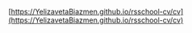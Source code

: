 [https://YelizavetaBiazmen.github.io/rsschool-cv/cv](https://YelizavetaBiazmen.github.io/rsschool-cv/cv)
